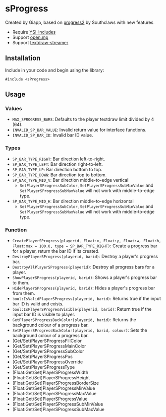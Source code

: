 # sProgress
Created by Giapp, based on [progress2](https://github.com/Southclaws/progress2) by Southclaws with new features.

- Require [YSI-Includes](https://github.com/pawn-lang/YSI-Includes)
- Support [open.mp](https://github.com/openmultiplayer/open.mp/releases)
- Support [textdraw-streamer](https://github.com/nexquery/samp-textdraw-streamer)

## Installation
Include in your code and begin using the library:

```pawn
#include <sProgress>
```

## Usage
### Values
- `MAX_SPROGRESS_BARS`: Defaults to the player textdraw limit divided by 4 (64).
- `INVALID_SP_BAR_VALUE`: Invalid return value for interface functions.
- `INVALID_SP_BAR_ID`: Invalid bar ID value.

### Types
- `SP_BAR_TYPE_RIGHT`: Bar direction left-to-right.
- `SP_BAR_TYPE_LEFT`: Bar direction right-to-left.
- `SP_BAR_TYPE_UP`: Bar direction bottom to top.
- `SP_BAR_TYPE_DOWN`: Bar direction top to bottom.
- `SP_BAR_TYPE_MID_V`: Bar direction middle-to-edge vertical
  - `SetPlayerSProgressSubColor`, `SetPlayerSProgressSubMinValue` and `SetPlayerSProgressSubMaxValue` will not work with middle-to-edge type.
- `SP_BAR_TYPE_MID_H`: Bar direction middle-to-edge horizontal
  - `SetPlayerSProgressSubColor`, `SetPlayerSProgressSubMinValue` and `SetPlayerSProgressSubMaxValue` will not work with middle-to-edge type.
  
### Function
- `CreatePlayerSProgress(playerid, Float:x, Float:y, Float:w, Float:h, Float:max = 100.0, type = SP_BAR_TYPE_RIGHT)`: Create a progress bar for a player, return the bar ID if its created.
- `DestroyPlayerSProgress(playerid, barid)`: Destroy a player's progress bar.
- `DestroyAllPlayerSProgress(playerid)`: Destroy all progress bars for a player.
- `ShowPlayerSProgress(playerid, barid)`: Shows a player's progress bar to them.
- `HidePlayerSProgress(playerid, barid)`: Hides a player's progress bar from them.
- `bool:IsValidPlayerSProgress(playerid, barid)`: Returns true if the input bar ID is valid and exists.
- `bool:IsPlayerSProgressVisible(playerid, barid)`: Return true if the input bar ID is visible to player.
- `GetPlayerSProgressBackColor(playerid, barid)`: Returns the background colour of a progress bar.
- `SetPlayerSProgressBackColor(playerid, barid, colour)`: Sets the background colour of a progress bar.
- (Get/Set)PlayerSProgressFillColor
- (Get/Set)PlayerSProgressMainColor
- (Get/Set)PlayerSProgressSubColor
- (Get/Set)PlayerSProgressPos
- (Get/Set)PlayerSProgressOverride
- (Get/Set)PlayerSProgressType
- (Float:Get/Set)PlayerSProgressWidth
- (Float:Get/Set)PlayerSProgressHeight
- (Float:Get/Set)PlayerSProgressBorderSize
- (Float:Get/Set)PlayerSProgressMinValue
- (Float:Get/Set)PlayerSProgressMaxValue
- (Float:Get/Set)PlayerSProgressValue
- (Float:Get/Set)PlayerSProgressSubMinValue
- (Float:Get/Set)PlayerSProgressSubMaxValue
